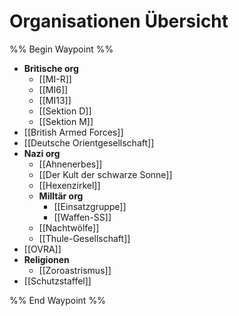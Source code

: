 # Organisationen Übersicht

%% Begin Waypoint %%
- **Britische org**
	- [[MI-R]]
	- [[MI6]]
	- [[MI13]]
	- [[Sektion D]]
	- [[Sektion M]]
- [[British Armed Forces]]
- [[Deutsche Orientgesellschaft]]
- **Nazi org**
	- [[Ahnenerbes]]
	- [[Der Kult der schwarze Sonne]]
	- [[Hexenzirkel]]
	- **Milltär org**
		- [[Einsatzgruppe]]
		- [[Waffen-SS]]
	- [[Nachtwölfe]]
	- [[Thule-Gesellschaft]]
- [[OVRA]]
- **Religionen**
	- [[Zoroastrismus]]
- [[Schutzstaffel]]

%% End Waypoint %%